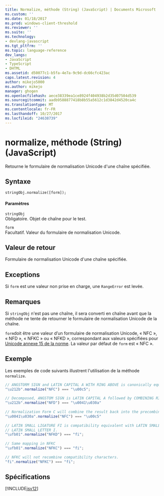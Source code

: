 ```yaml
---
title: Normalize, méthode (String) (JavaScript) | Documents Microsoft
ms.custom: ''
ms.date: 01/18/2017
ms.prod: windows-client-threshold
ms.reviewer: ''
ms.suite: ''
ms.technology:
- devlang-javascript
ms.tgt_pltfrm: ''
ms.topic: language-reference
dev_langs:
- JavaScript
- TypeScript
- DHTML
ms.assetid: d50077c1-b5fa-4e7a-9c9d-dc66cfc423ac
caps.latest.revision: 4
author: mikejo5000
ms.author: mikejo
manager: ghogen
ms.openlocfilehash: aece38339ea1ce8924f404938b2d35d07504d539
ms.sourcegitcommit: aadb9588877418b8b55a5612c1d3842d4520ca4c
ms.translationtype: MT
ms.contentlocale: fr-FR
ms.lasthandoff: 10/27/2017
ms.locfileid: "24638739"
---
```

# <a name="normalize-method-string-javascript"></a>normalize, méthode (String) (JavaScript)
Retourne le formulaire de normalisation Unicode d'une chaîne spécifiée.  
  
## <a name="syntax"></a>Syntaxe  
  
```  
stringObj.normalize([form]);  
```  
  
#### <a name="parameters"></a>Paramètres  
 `stringObj`  
 Obligatoire. Objet de chaîne pour le test.  
  
 `form`  
 Facultatif. Valeur du formulaire de normalisation Unicode.  
  
## <a name="return-value"></a>Valeur de retour  
 Formulaire de normalisation Unicode d'une chaîne spécifiée.  
  
## <a name="exceptions"></a>Exceptions  
 Si `form` est une valeur non prise en charge, une `RangeError` est levée.  
  
## <a name="remarks"></a>Remarques  
 Si `stringObj` n'est pas une chaîne, il sera converti en chaîne avant que la méthode ne tente de retourner le formulaire de normalisation Unicode de la chaîne.  
  
 `form`doit être une valeur d’un formulaire de normalisation Unicode, « NFC », « NFD », « NFKC » ou « NFKD », correspondant aux valeurs spécifiées pour [Unicode annexe 15 de la norme](http://www.unicode.org/reports/tr15/). La valeur par défaut de `form` est « NFC ».  
  
## <a name="example"></a>Exemple  
 Les exemples de code suivants illustrent l'utilisation de la méthode `normalize`.  
  
```JavaScript  
// ANGSTORM SIGN and LATIN CAPITAL A WITH RING ABOVE is canonically equivalent  
"\u212b".normalize("NFC") === "\u00c5";  
  
// Decomposed, ANGSTOM SIGN is LATIN CAPITAL A followed by COMBINING RING ABOVE  
"\u212b".normalize("NFD") === "\u0041\u030a"  
  
// Normalization Form C will combine the result back into the precombined character  
"\u0041\u030a".normalize("NFC") === "\u00c5"  
  
// LATIN SMALL LIGATURE FI is compatibility equivalent with LATIN SMALL LETTER F followed by  
// LATIN SMALL LETTER I.  
"\ufb01".normalize("NFKD") === "fi";  
  
// Same mapping in NFKC  
"\ufb01".normalize("NFKC") === "fi";  
  
// NFKC will not recombine compatibility characters.  
"fi".normalize("NFKC") === "fi";  
```  
  
## <a name="requirements"></a>Spécifications  
 [!INCLUDE[jsv12](../../javascript/reference/includes/jsv12-md.md)]